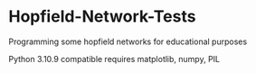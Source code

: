 # Hopfield-Network-Tests
Programming some hopfield networks for educational purposes

Python 3.10.9 compatible
requires matplotlib, numpy, PIL